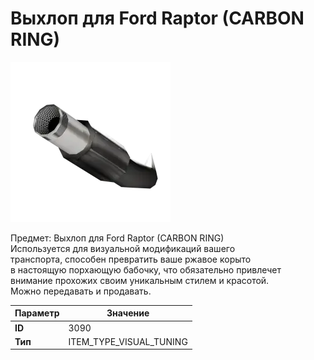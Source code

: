 # Выхлоп для Ford Raptor (CARBON RING)

![Item Image](../img/3090.webp?raw=true)

Предмет: Выхлоп для Ford Raptor (CARBON RING)<br>Используется для визуальной модификаций вашего<br>транспорта, способен превратить ваше ржавое корыто<br>в настоящую порхающую бабочку, что обязательно привлечет<br>внимание прохожих своим уникальным стилем и красотой.<br>Можно передавать и продавать.


| Параметр | Значение |
|----------|----------|
| **ID** | 3090 |
| **Тип** | ITEM_TYPE_VISUAL_TUNING |

